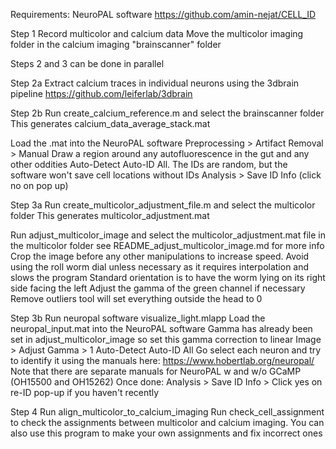 Requirements:
NeuroPAL software
https://github.com/amin-nejat/CELL_ID


Step 1
Record multicolor and calcium data
Move the multicolor imaging folder in the calcium imaging "brainscanner" folder

Steps 2 and 3 can be done in parallel

Step 2a
Extract calcium traces in individual neurons
using the 3dbrain pipeline
https://github.com/leiferlab/3dbrain

Step 2b
Run create_calcium_reference.m and select the brainscanner folder
This generates calcium_data_average_stack.mat

Load the .mat into the NeuroPAL software
Preprocessing > Artifact Removal > Manual
Draw a region around any autofluorescence in the gut and any other oddities
Auto-Detect
Auto-ID All. The IDs are random, but the software won't save cell locations without IDs
Analysis > Save ID Info (click no on pop up)

Step 3a
Run create_multicolor_adjustment_file.m and select the multicolor folder
This generates multicolor_adjustment.mat

Run adjust_multicolor_image and select the multicolor_adjustment.mat file in the multicolor folder
see README_adjust_multicolor_image.md for more info
Crop the image before any other manipulations to increase speed.
Avoid using the roll worm dial unless necessary as it requires interpolation and slows the program
Standard orientation is to have the worm lying on its right side facing the left
Adjust the gamma of the green channel if necessary
Remove outliers tool will set everything outside the head to 0

Step 3b
Run neuropal software visualize_light.mlapp
Load the neuropal_input.mat into the NeuroPAL software
Gamma has already been set in adjust_multicolor_image so set this gamma correction to linear
Image > Adjust Gamma > 1
Auto-Detect
Auto-ID All
Go select each neuron and try to identify it using the manuals here:
https://www.hobertlab.org/neuropal/
Note that there are separate manuals for NeuroPAL w and w/o GCaMP (OH15500 and OH15262)
Once done:
Analysis > Save ID Info > Click yes on re-ID pop-up if you haven't recently

Step 4
Run align_multicolor_to_calcium_imaging
Run check_cell_assignment to check the assignments between multicolor and calcium imaging.
You can also use this program to make your own assignments and fix incorrect ones

